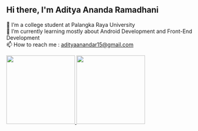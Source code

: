 ## Hi there, I'm Aditya Ananda Ramadhani
🔭 I’m a college student at Palangka Raya University  
🌱 I’m currently learning mostly about Android Development and Front-End Development  
📫 How to reach me : [adityaanandar15@gmail.com](mailto:adityaanandar15@gmail.com)  

<p align="left">
<a href="https://github.com/adityaar18">
  <img height="180em" src="https://github-readme-stats-eight-theta.vercel.app/api?username=adityaar18&show_icons=true&theme=algolia&include_all_commits=true&count_private=true"/>
  <img height="180em" src="https://github-readme-stats-eight-theta.vercel.app/api/top-langs/?username=adityaar18&layout=compact&langs_count=8&theme=algolia"/>
</a>
</p>

